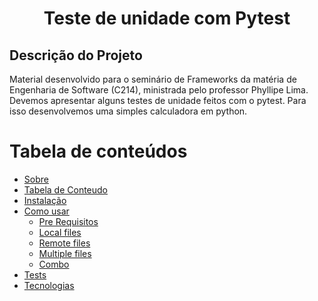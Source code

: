 <h1 align="center">Teste de unidade com Pytest</h1>

## Descrição do Projeto
Material desenvolvido para o seminário de Frameworks da matéria de Engenharia de Software (C214), ministrada pelo professor Phyllipe Lima.
Devemos apresentar alguns testes de unidade feitos com o pytest. Para isso desenvolvemos uma simples calculadora em python.

Tabela de conteúdos
=================
<!--ts-->
   * [Sobre](#Sobre)
   * [Tabela de Conteudo](#tabela-de-conteudo)
   * [Instalação](#instalacao)
   * [Como usar](#como-usar)
      * [Pre Requisitos](#pre-requisitos)
      * [Local files](#local-files)
      * [Remote files](#remote-files)
      * [Multiple files](#multiple-files)
      * [Combo](#combo)
   * [Tests](#testes)
   * [Tecnologias](#tecnologias)
<!--te-->
